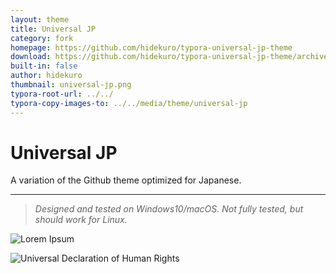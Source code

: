 ```yaml
---
layout: theme
title: Universal JP
category: fork
homepage: https://github.com/hidekuro/typora-universal-jp-theme
download: https://github.com/hidekuro/typora-universal-jp-theme/archive/master.zip
built-in: false
author: hidekuro
thumbnail: universal-jp.png
typora-root-url: ../../
typora-copy-images-to: ../../media/theme/universal-jp
---
```


# Universal JP

A variation of the Github theme optimized for Japanese.

----

> *Designed and tested on Windows10/macOS. Not fully tested, but should work for Linux.*

![Lorem Ipsum](/media/theme/universal-jp/lorem_ipsum.png)

![Universal Declaration of Human Rights](/media/theme/universal-jp/udhr.png)
